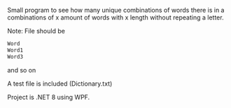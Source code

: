 Small program to see how many unique combinations of words there is in a combinations of x amount of words with x length without repeating a letter.

Note:
File should be
```txt
Word
Word1
Word3
```
and so on

A test file is included (Dictionary.txt)

Project is .NET 8 using WPF.

